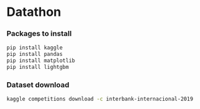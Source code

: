 # Datathon


### Packages to install
```bash
pip install kaggle
pip install pandas
pip install matplotlib
pip install lightgbm
```


### Dataset download
```bash
kaggle competitions download -c interbank-internacional-2019
```